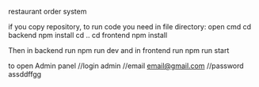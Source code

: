 restaurant order system

if you copy repository, to run code you need in file directory:
open cmd
cd backend
npm install
cd ..
cd frontend
npm install

Then in backend run npm run dev and in frontend run npm run start


to open Admin panel
//login admin
//email email@gmail.com
//password assddffgg
